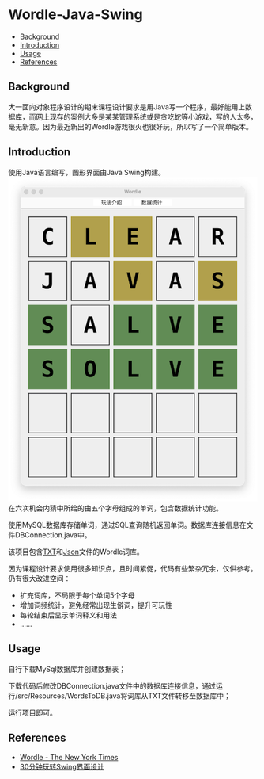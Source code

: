 # Wordle-Java-Swing
* [Background](#bg)
* [Introduction](#intro)
* [Usage](#usage)
* [References](#ref)
## <span id="bg">Background</span>
大一面向对象程序设计的期末课程设计要求是用Java写一个程序，最好能用上数据库，而网上现存的案例大多是某某管理系统或是贪吃蛇等小游戏，写的人太多，毫无新意。因为最近新出的Wordle游戏很火也很好玩，所以写了一个简单版本。
## <span id="intro">Introduction</span>
使用Java语言编写，图形界面由Java Swing构建。
![Example](src/Resources/example.png)
在六次机会内猜中所给的由五个字母组成的单词，包含数据统计功能。

使用MySQL数据库存储单词，通过SQL查询随机返回单词。数据库连接信息在文件DBConnection.java中。

该项目包含[TXT](https://github.com/Charles-Stark/Wordle-Java-Swing/blob/master/src/Resources/word_list.txt)和[Json](https://github.com/Charles-Stark/Wordle-Java-Swing/blob/master/src/Resources/words.json)文件的Wordle词库。

因为课程设计要求使用很多知识点，且时间紧促，代码有些繁杂冗余，仅供参考。仍有很大改进空间：
* 扩充词库，不局限于每个单词5个字母
* 增加词频统计，避免经常出现生僻词，提升可玩性
* 每轮结束后显示单词释义和用法
* ......
## <span id="usage">Usage</span>
自行下载MySql数据库并创建数据表；

下载代码后修改DBConnection.java文件中的数据库连接信息，通过运行/src/Resources/WordsToDB.java将词库从TXT文件转移至数据库中；

运行项目即可。
## <span id="ref">References</span>
* [Wordle - The New York Times](https://www.nytimes.com/games/wordle/index.html)
* [30分钟玩转Swing界面设计](http://c.biancheng.net/swing/)
